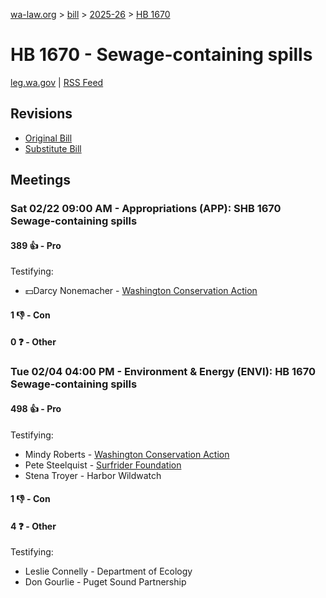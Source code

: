 [wa-law.org](/) > [bill](/bill/) > [2025-26](/bill/2025-26/) > [HB 1670](/bill/2025-26/hb/1670/)

# HB 1670 - Sewage-containing spills
[leg.wa.gov](https://app.leg.wa.gov/billsummary?BillNumber=1670&Year=2025&Initiative=false) | [RSS Feed](./rss.xml)

## Revisions
* [Original Bill](1/)
* [Substitute Bill](S/)

## Meetings
### Sat 02/22 09:00 AM - Appropriations (APP): SHB 1670 Sewage-containing spills
#### 389 👍 - Pro
Testifying:
* 💵Darcy Nonemacher - [Washington Conservation Action](/org/washington_conservation_action/)

#### 1 👎 - Con

#### 0 ❓ - Other

### Tue 02/04 04:00 PM - Environment & Energy (ENVI): HB 1670 Sewage-containing spills
#### 498 👍 - Pro
Testifying:
* Mindy Roberts - [Washington Conservation Action](/org/washington_conservation_action/)
* Pete Steelquist - [Surfrider Foundation](/org/surfrider_foundation/)
* Stena Troyer - Harbor Wildwatch

#### 1 👎 - Con

#### 4 ❓ - Other
Testifying:
* Leslie Connelly - Department of Ecology
* Don Gourlie - Puget Sound Partnership
